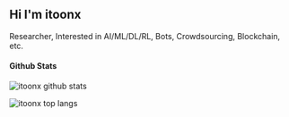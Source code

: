 ## Hi I'm itoonx 

Researcher, Interested in AI/ML/DL/RL, Bots, Crowdsourcing, Blockchain, etc.

#### Github Stats

![itoonx github stats](https://github-readme-stats.vercel.app/api?username=itoonx&count_private=true&theme=radical&hide=contribs,prs)

![itoonx top langs](https://github-readme-stats.vercel.app/api/top-langs/?username=itoonx&theme=radical&layout=compact)

<!-- ![fasterv410 top langs](https://github-readme-stats.vercel.app/api/wakatime?username=itoonx&theme=radical) -->
